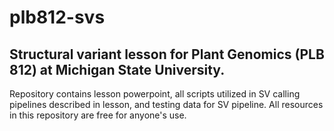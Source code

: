 # plb812-svs
## Structural variant lesson for Plant Genomics (PLB 812) at Michigan State University.

Repository contains lesson powerpoint, all scripts utilized in SV calling pipelines described in lesson, and testing data for SV pipeline. All resources in this repository are free for anyone's use.
